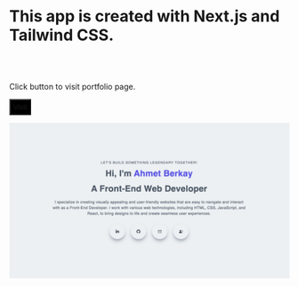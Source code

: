 <h1>This app is created with Next.js and Tailwind CSS.</h1>
<br>
<br>
<p>Click button to visit portfolio page.</p>
<button style="padding: 5px; background-color: black; color: white"><a href="https://www.ahmetberkay.com/" style="text-decoration: none">Visit</a></button>

![](screenshot.png)
